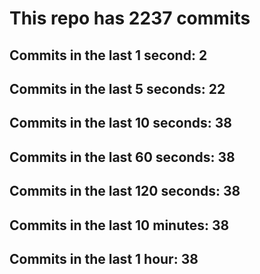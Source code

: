 # This repo has 2237 commits

## Commits in the last 1 second: 2
## Commits in the last 5 seconds: 22
## Commits in the last 10 seconds: 38
## Commits in the last 60 seconds: 38
## Commits in the last 120 seconds: 38
## Commits in the last 10 minutes: 38
## Commits in the last 1 hour: 38
